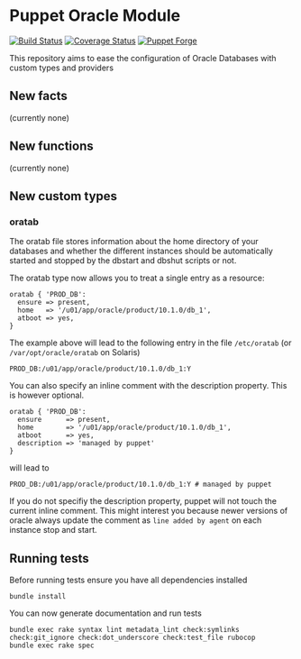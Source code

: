 # Puppet Oracle Module

[![Build Status](https://github.com/stschulte/puppet-oracle/actions/workflows/main.yml/badge.svg)](https://github.com/stschulte/puppet-oracle/actions/workflows/main.yml)
[![Coverage Status](https://coveralls.io/repos/stschulte/puppet-oracle/badge.svg)](https://coveralls.io/r/stschulte/puppet-oracle)
[![Puppet Forge](https://img.shields.io/puppetforge/v/stschulte/oracle.svg)](https://forge.puppet.com/stschulte/oracle)

This repository aims to ease the configuration of Oracle
Databases with custom types and providers

## New facts

(currently none)

## New functions

(currently none)

## New custom types

### oratab

The oratab file stores information about the home directory of your databases and whether
the different instances should be automatically started and stopped by the dbstart and
dbshut scripts or not.

The oratab type now allows you to treat a single entry as a resource:

    oratab { 'PROD_DB':
      ensure => present,
      home   => '/u01/app/oracle/product/10.1.0/db_1',
      atboot => yes,
    }

The example above will lead to the following entry in the file `/etc/oratab` (or `/var/opt/oracle/oratab` on Solaris)

    PROD_DB:/u01/app/oracle/product/10.1.0/db_1:Y

You can also specify an inline comment with the description property. This is however optional.

    oratab { 'PROD_DB':
      ensure      => present,
      home        => '/u01/app/oracle/product/10.1.0/db_1',
      atboot      => yes,
      description => 'managed by puppet'
    }

will lead to

    PROD_DB:/u01/app/oracle/product/10.1.0/db_1:Y # managed by puppet

If you do not specifiy the description property, puppet will not touch the current inline comment.
This might interest you because newer versions of oracle always update the comment as
`line added by agent` on each instance stop and start.

## Running tests

Before running tests ensure you have all dependencies installed

```
bundle install
```

You can now generate documentation and run tests

```
bundle exec rake syntax lint metadata_lint check:symlinks check:git_ignore check:dot_underscore check:test_file rubocop
bundle exec rake spec
```
